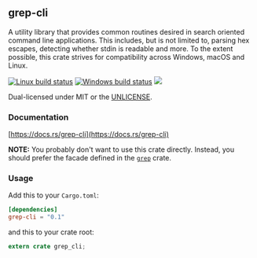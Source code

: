 grep-cli
--------
A utility library that provides common routines desired in search oriented
command line applications. This includes, but is not limited to, parsing hex
escapes, detecting whether stdin is readable and more. To the extent possible,
this crate strives for compatibility across Windows, macOS and Linux.

[![Linux build status](https://api.travis-ci.org/BurntSushi/ripgrep.svg)](https://travis-ci.org/BurntSushi/ripgrep)
[![Windows build status](https://ci.appveyor.com/api/projects/status/github/BurntSushi/ripgrep?svg=true)](https://ci.appveyor.com/project/BurntSushi/ripgrep)
[![](https://img.shields.io/crates/v/grep-cli.svg)](https://crates.io/crates/grep-cli)

Dual-licensed under MIT or the [UNLICENSE](https://unlicense.org/).


### Documentation

[https://docs.rs/grep-cli](https://docs.rs/grep-cli)

**NOTE:** You probably don't want to use this crate directly. Instead, you
should prefer the facade defined in the
[`grep`](https://docs.rs/grep)
crate.


### Usage

Add this to your `Cargo.toml`:

```toml
[dependencies]
grep-cli = "0.1"
```

and this to your crate root:

```rust
extern crate grep_cli;
```
